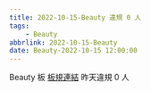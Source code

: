 ```yaml
---
title: 2022-10-15-Beauty 違規 0 人
tags:
    - Beauty
abbrlink: 2022-10-15-Beauty
date: Beauty-2022-10-15 12:00:00
---
```

Beauty 板 [板規連結](https://www.ptt.cc/bbs/Beauty/M.1630069980.A.84B.html)
昨天違規 0 人
